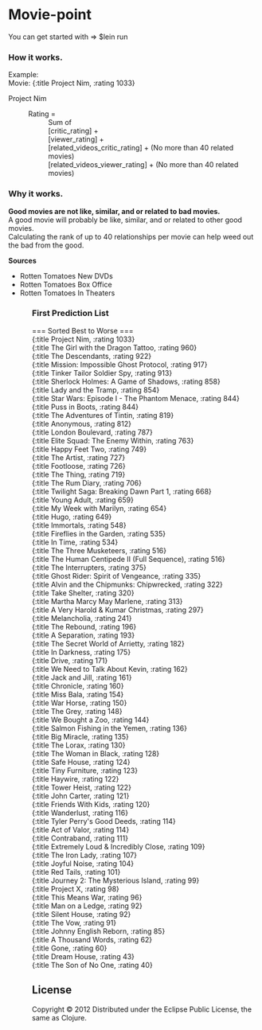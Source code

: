 # Movie-point

You can get started with =>
    $lein run

<h3>How it works.</h3>
Example:<br />
Movie: {:title Project Nim, :rating 1033}

<p />
<dl>
	<dt>Project Nim</dt>
<dd>
	<dl>
	<dt>Rating = </dt>
	<dd>Sum of <br />
	[critic_rating] +
	<br />
	[viewer_rating] +
	<br />
	[related_videos_critic_rating] + (No more than 40 related movies)
	<br />
	[related_videos_viewer_rating] + (No more than 40 related movies)
	</dd>
	</dl>
</dd>

<h3>Why it works.</h3>
<b>Good movies are not like, similar, and or related to bad movies.</b>
<br />
A good movie will probably be like, similar, and or related to other good movies.<br />
Calculating the rank of up to 40 relationships per movie can help weed out the bad from the good.

<b>Sources</b>
<ul>
<li>Rotten Tomatoes New DVDs</li>
<li>Rotten Tomatoes Box Office</li>
<li>Rotten Tomatoes In Theaters</li>
<ul>

<h3> First Prediction List </h3>
<div>
=== Sorted Best to Worse ===<br />
{:title Project Nim, :rating 1033}<br />
{:title The Girl with the Dragon Tattoo, :rating 960}<br />
{:title The Descendants, :rating 922}<br />
{:title Mission: Impossible Ghost Protocol, :rating 917}<br />
{:title Tinker Tailor Soldier Spy, :rating 913}<br />
{:title Sherlock Holmes: A Game of Shadows, :rating 858}<br />
{:title Lady and the Tramp, :rating 854}<br />
{:title Star Wars: Episode I - The Phantom Menace, :rating 844}<br />
{:title Puss in Boots, :rating 844}<br />
{:title The Adventures of Tintin, :rating 819}<br />
{:title Anonymous, :rating 812}<br />
{:title London Boulevard, :rating 787}<br />
{:title Elite Squad: The Enemy Within, :rating 763}<br />
{:title Happy Feet Two, :rating 749}<br />
{:title The Artist, :rating 727}<br />
{:title Footloose, :rating 726}<br />
{:title The Thing, :rating 719}<br />
{:title The Rum Diary, :rating 706}<br />
{:title Twilight Saga: Breaking Dawn Part 1, :rating 668}<br />
{:title Young Adult, :rating 659}<br />
{:title My Week with Marilyn, :rating 654}<br />
{:title Hugo, :rating 649}<br />
{:title Immortals, :rating 548}<br />
{:title Fireflies in the Garden, :rating 535}<br />
{:title In Time, :rating 534}<br />
{:title The Three Musketeers, :rating 516}<br />
{:title The Human Centipede II (Full Sequence), :rating 516}<br />
{:title The Interrupters, :rating 375}<br />
{:title Ghost Rider: Spirit of Vengeance, :rating 335}<br />
{:title Alvin and the Chipmunks: Chipwrecked, :rating 322}<br />
{:title Take Shelter, :rating 320}<br />
{:title Martha Marcy May Marlene, :rating 313}<br />
{:title A Very Harold & Kumar Christmas, :rating 297}<br />
{:title Melancholia, :rating 241}<br />
{:title The Rebound, :rating 196}<br />
{:title A Separation, :rating 193}<br />
{:title The Secret World of Arrietty, :rating 182}<br />
{:title In Darkness, :rating 175}<br />
{:title Drive, :rating 171}<br />
{:title We Need to Talk About Kevin, :rating 162}<br />
{:title Jack and Jill, :rating 161}<br />
{:title Chronicle, :rating 160}<br />
{:title Miss Bala, :rating 154}<br />
{:title War Horse, :rating 150}<br />
{:title The Grey, :rating 148}<br />
{:title We Bought a Zoo, :rating 144}<br />
{:title Salmon Fishing in the Yemen, :rating 136}<br />
{:title Big Miracle, :rating 135}<br />
{:title The Lorax, :rating 130}<br />
{:title The Woman in Black, :rating 128}<br />
{:title Safe House, :rating 124}<br />
{:title Tiny Furniture, :rating 123}<br />
{:title Haywire, :rating 122}<br />
{:title Tower Heist, :rating 122}<br />
{:title John Carter, :rating 121}<br />
{:title Friends With Kids, :rating 120}<br />
{:title Wanderlust, :rating 116}<br />
{:title Tyler Perry's Good Deeds, :rating 114}<br />
{:title Act of Valor, :rating 114}<br />
{:title Contraband, :rating 111}<br />
{:title Extremely Loud & Incredibly Close, :rating 109}<br />
{:title The Iron Lady, :rating 107}<br />
{:title Joyful Noise, :rating 104}<br />
{:title Red Tails, :rating 101}<br />
{:title Journey 2: The Mysterious Island, :rating 99}<br />
{:title Project X, :rating 98}<br />
{:title This Means War, :rating 96}<br />
{:title Man on a Ledge, :rating 92}<br />
{:title Silent House, :rating 92}<br />
{:title The Vow, :rating 91}<br />
{:title Johnny English Reborn, :rating 85}<br />
{:title A Thousand Words, :rating 62}<br />
{:title Gone, :rating 60}<br />
{:title Dream House, :rating 43}<br />
{:title The Son of No One, :rating 40}<br />
</div>

## License

Copyright © 2012
Distributed under the Eclipse Public License, the same as Clojure.

